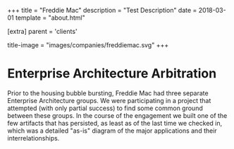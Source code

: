 +++
title = "Freddie Mac"
description = "Test Description"
date = 2018-03-01
template = "about.html"

[extra]
parent = 'clients'

title-image = "images/companies/freddiemac.svg"
+++

# Enterprise Architecture Arbitration

Prior to the housing bubble bursting, Freddie Mac had three separate Enterprise Architecture groups. We were participating in a project that attempted (with only partial success) to find some common ground between these groups. In the course of the engagement we built one of the few artifacts that has persisted, as least as of the last time we checked in, which was a detailed "as-is" diagram of the major applications and their interrelationships.
